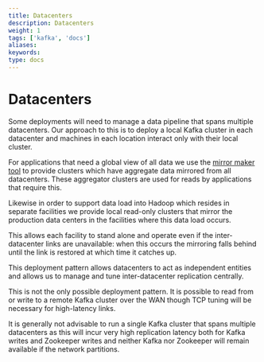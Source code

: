 ```yaml
---
title: Datacenters
description: Datacenters
weight: 1
tags: ['kafka', 'docs']
aliases: 
keywords: 
type: docs
---
```


# Datacenters

Some deployments will need to manage a data pipeline that spans multiple datacenters. Our approach to this is to deploy a local Kafka cluster in each datacenter and machines in each location interact only with their local cluster. 

For applications that need a global view of all data we use the [mirror maker tool](/08/tools.html) to provide clusters which have aggregate data mirrored from all datacenters. These aggregator clusters are used for reads by applications that require this. 

Likewise in order to support data load into Hadoop which resides in separate facilities we provide local read-only clusters that mirror the production data centers in the facilities where this data load occurs. 

This allows each facility to stand alone and operate even if the inter-datacenter links are unavailable: when this occurs the mirroring falls behind until the link is restored at which time it catches up. 

This deployment pattern allows datacenters to act as independent entities and allows us to manage and tune inter-datacenter replication centrally. 

This is not the only possible deployment pattern. It is possible to read from or write to a remote Kafka cluster over the WAN though TCP tuning will be necessary for high-latency links. 

It is generally not advisable to run a single Kafka cluster that spans multiple datacenters as this will incur very high replication latency both for Kafka writes and Zookeeper writes and neither Kafka nor Zookeeper will remain available if the network partitions. 
